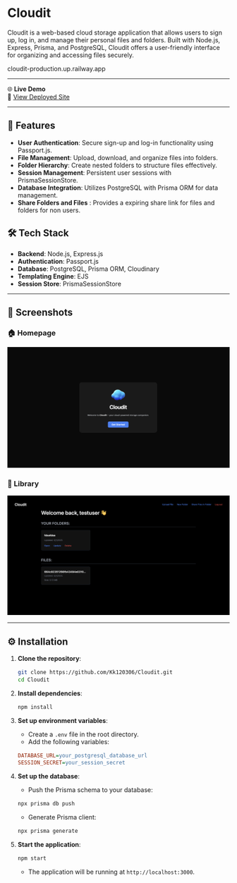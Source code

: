 # Cloudit

Cloudit is a web-based cloud storage application that allows users to sign up, log in, and manage their personal files and folders. Built with Node.js, Express, Prisma, and PostgreSQL, Cloudit offers a user-friendly interface for organizing and accessing files securely.


cloudit-production.up.railway.app

---

🌐 **Live Demo**  
🔗 [View Deployed Site](cloudit-production.up.railway.app)

---

## 🚀 Features

- **User Authentication**: Secure sign-up and log-in functionality using Passport.js.
- **File Management**: Upload, download, and organize files into folders.
- **Folder Hierarchy**: Create nested folders to structure files effectively.
- **Session Management**: Persistent user sessions with PrismaSessionStore.
- **Database Integration**: Utilizes PostgreSQL with Prisma ORM for data management.
- **Share Folders and Files** : Provides a expiring share link for files and folders for non users.

## 🛠️ Tech Stack

- **Backend**: Node.js, Express.js
- **Authentication**: Passport.js
- **Database**: PostgreSQL, Prisma ORM, Cloudinary
- **Templating Engine**: EJS
- **Session Store**: PrismaSessionStore


---

## 📸 Screenshots

### 🏠 Homepage

![Homepage Screenshot](./public/preview/home.png)

### 📄 Library

![PDF Viewer Screenshot](./public/preview/library.png)

---


## ⚙️ Installation

1. **Clone the repository**:
   ```bash
   git clone https://github.com/Kk120306/Cloudit.git
   cd Cloudit
   ```

2. **Install dependencies**:
   ```bash
   npm install
   ```

3. **Set up environment variables**:
   - Create a `.env` file in the root directory.
   - Add the following variables:
   ```ini
   DATABASE_URL=your_postgresql_database_url
   SESSION_SECRET=your_session_secret
   ```

4. **Set up the database**:
   - Push the Prisma schema to your database:
   ```bash
   npx prisma db push
   ```
   - Generate Prisma client:
   ```bash
   npx prisma generate
   ```

5. **Start the application**:
   ```bash
   npm start
   ```
   - The application will be running at `http://localhost:3000`.
